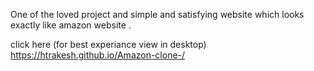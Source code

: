 One of the loved project and simple and satisfying website which looks exactly like amazon website . 

click here (for best experiance view in desktop)
https://htrakesh.github.io/Amazon-clone-/
